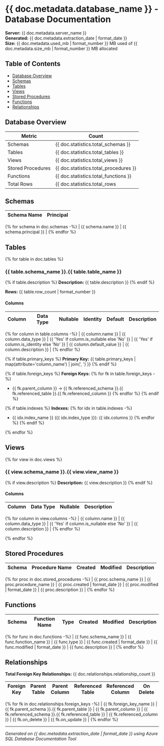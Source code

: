 # {{ doc.metadata.database_name }} - Database Documentation

**Server:** {{ doc.metadata.server_name }}  
**Generated:** {{ doc.metadata.extraction_date | format_date }}  
**Size:** {{ doc.metadata.used_mb | format_number }} MB used of {{ doc.metadata.size_mb | format_number }} MB allocated

## Table of Contents
- [Database Overview](#database-overview)
- [Schemas](#schemas)
- [Tables](#tables)
- [Views](#views)
- [Stored Procedures](#stored-procedures)
- [Functions](#functions)
- [Relationships](#relationships)

## Database Overview

| Metric | Count |
|--------|-------|
| Schemas | {{ doc.statistics.total_schemas }} |
| Tables | {{ doc.statistics.total_tables }} |
| Views | {{ doc.statistics.total_views }} |
| Stored Procedures | {{ doc.statistics.total_procedures }} |
| Functions | {{ doc.statistics.total_functions }} |
| Total Rows | {{ doc.statistics.total_rows | format_number }} |

## Schemas

| Schema Name | Principal |
|-------------|-----------|
{% for schema in doc.schemas -%}
| {{ schema.name }} | {{ schema.principal }} |
{% endfor %}

## Tables

{% for table in doc.tables %}
### {{ table.schema_name }}.{{ table.table_name }}

{% if table.description %}
**Description:** {{ table.description }}
{% endif %}

**Rows:** {{ table.row_count | format_number }}

#### Columns

| Column | Data Type | Nullable | Identity | Default | Description |
|--------|-----------|----------|----------|---------|-------------|
{% for column in table.columns -%}
| {{ column.name }} | {{ column.data_type }} | {{ 'Yes' if column.is_nullable else 'No' }} | {{ 'Yes' if column.is_identity else 'No' }} | {{ column.default_value }} | {{ column.description }} |
{% endfor %}

{% if table.primary_keys %}
**Primary Key:** {{ table.primary_keys | map(attribute='column_name') | join(', ') }}
{% endif %}

{% if table.foreign_keys %}
**Foreign Keys:**
{% for fk in table.foreign_keys -%}
- {{ fk.parent_column }} → {{ fk.referenced_schema }}.{{ fk.referenced_table }}.{{ fk.referenced_column }}
{% endfor %}
{% endif %}

{% if table.indexes %}
**Indexes:**
{% for idx in table.indexes -%}
- {{ idx.index_name }} ({{ idx.index_type }}): {{ idx.columns }}
{% endfor %}
{% endif %}

{% endfor %}

## Views

{% for view in doc.views %}
### {{ view.schema_name }}.{{ view.view_name }}

{% if view.description %}
**Description:** {{ view.description }}
{% endif %}

#### Columns

| Column | Data Type | Nullable | Description |
|--------|-----------|----------|-------------|
{% for column in view.columns -%}
| {{ column.name }} | {{ column.data_type }} | {{ 'Yes' if column.is_nullable else 'No' }} | {{ column.description }} |
{% endfor %}

{% endfor %}

## Stored Procedures

| Schema | Procedure Name | Created | Modified | Description |
|--------|----------------|---------|----------|-------------|
{% for proc in doc.stored_procedures -%}
| {{ proc.schema_name }} | {{ proc.procedure_name }} | {{ proc.created | format_date }} | {{ proc.modified | format_date }} | {{ proc.description }} |
{% endfor %}

## Functions

| Schema | Function Name | Type | Created | Modified | Description |
|--------|---------------|------|---------|----------|-------------|
{% for func in doc.functions -%}
| {{ func.schema_name }} | {{ func.function_name }} | {{ func.type }} | {{ func.created | format_date }} | {{ func.modified | format_date }} | {{ func.description }} |
{% endfor %}

## Relationships

**Total Foreign Key Relationships:** {{ doc.relationships.relationship_count }}

| Foreign Key | Parent Table | Parent Column | Referenced Table | Referenced Column | On Delete | On Update |
|-------------|--------------|---------------|------------------|-------------------|-----------|-----------|
{% for fk in doc.relationships.foreign_keys -%}
| {{ fk.foreign_key_name }} | {{ fk.parent_schema }}.{{ fk.parent_table }} | {{ fk.parent_column }} | {{ fk.referenced_schema }}.{{ fk.referenced_table }} | {{ fk.referenced_column }} | {{ fk.on_delete }} | {{ fk.on_update }} |
{% endfor %}

---
*Generated on {{ doc.metadata.extraction_date | format_date }} using Azure SQL Database Documentation Tool*